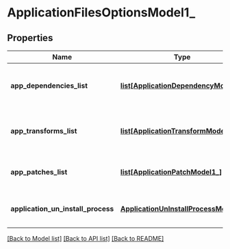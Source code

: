 # ApplicationFilesOptionsModel1_

## Properties
Name | Type | Description | Notes
------------ | ------------- | ------------- | -------------
**app_dependencies_list** | [**list[ApplicationDependencyModel1]**](ApplicationDependencyModel1.md) | Gets or sets list of application dependency Ids. | [optional] 
**app_transforms_list** | [**list[ApplicationTransformModel1_]**](ApplicationTransformModel1_.md) | Gets or sets list of uploaded transform files. | [optional] 
**app_patches_list** | [**list[ApplicationPatchModel1_]**](ApplicationPatchModel1_.md) | Gets or sets list of uploaded patch files. | [optional] 
**application_un_install_process** | [**ApplicationUnInstallProcessModel1_**](ApplicationUnInstallProcessModel1_.md) | Gets or sets application uninstallation process. | [optional] 

[[Back to Model list]](../README.md#documentation-for-models) [[Back to API list]](../README.md#documentation-for-api-endpoints) [[Back to README]](../README.md)


